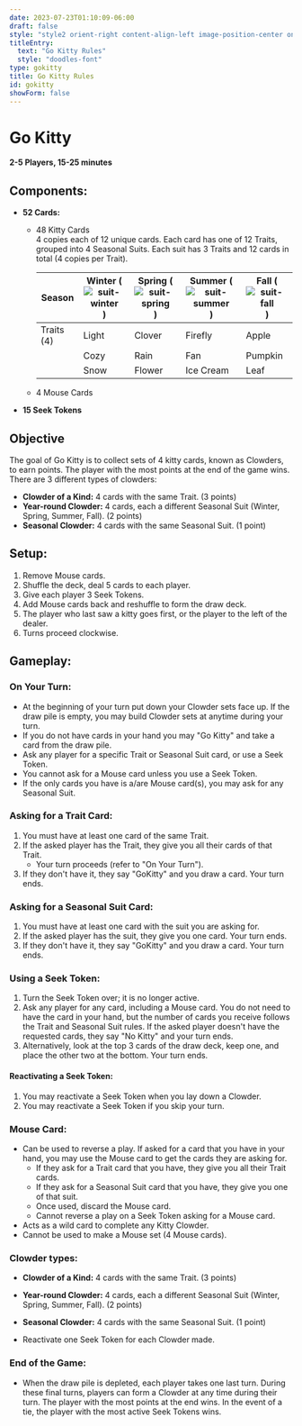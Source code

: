 ```yaml
---
date: 2023-07-23T01:10:09-06:00
draft: false
style: "style2 orient-right content-align-left image-position-center onscroll-image-fade-in"
titleEntry:
  text: "Go Kitty Rules"
  style: "doodles-font"
type: gokitty
title: Go Kitty Rules
id: gokitty
showForm: false
---
```

# Go Kitty
<b>2-5 Players, 15-25 minutes</b>
## Components:
- **52 Cards:**
  - 48 Kitty Cards <br>
    4 copies each of 12 unique cards. Each card has one of 12 Traits, grouped into 4 Seasonal Suits. Each suit has 3 Traits and 12 cards in total (4 copies per Trait).

    | Season    | Winter <span class="suit">(![suit-winter](../images/suits/Winter.png)) </span> |Spring  <span class="suit">(![suit-spring](../images/suits/Spring.png))</span>| Summer <span class="suit">(![suit-summer](../images/suits/Summer.png))</span> | Fall <span class="suit">(![suit-fall](../images/suits/Fall.png))</span> |
    | --------  | ------- |------- |---------- |---------|
    | Traits (4)| Light   | Clover | Firefly   | Apple   |
    |           | Cozy    | Rain   | Fan       | Pumpkin |
    |           | Snow    | Flower | Ice Cream | Leaf    |

  - 4 Mouse Cards
- **15 Seek Tokens**

## Objective
The goal of Go Kitty is to collect sets of 4 kitty cards, known as Clowders, to earn points. The player with the most points at the end of the game wins. There are 3 different types of clowders:
- **Clowder of a Kind:** 4 cards with the same Trait. (3 points)
- **Year-round Clowder:** 4 cards, each a different Seasonal Suit (Winter, Spring, Summer, Fall). (2 points)
- **Seasonal Clowder:** 4 cards with the same Seasonal Suit. (1 point)

## Setup:
1. Remove Mouse cards.
2. Shuffle the deck, deal 5 cards to each player.
3. Give each player 3 Seek Tokens.
4. Add Mouse cards back and reshuffle to form the draw deck.
5. The player who last saw a kitty goes first, or the player to the left of the dealer.
6. Turns proceed clockwise.

## Gameplay:

### On Your Turn:
- At the beginning of your turn put down your Clowder sets face up. If the draw pile is empty, you may build Clowder sets at anytime during your turn.
- If you do not have cards in your hand you may "Go Kitty" and take a card from the draw pile.
- Ask any player for a specific Trait or Seasonal Suit card, or use a Seek Token.
- You cannot ask for a Mouse card unless you use a Seek Token.
- If the only cards you have is a/are Mouse card(s), you may ask for any Seasonal Suit.

### Asking for a Trait Card:
1. You must have at least one card of the same Trait.
2. If the asked player has the Trait, they give you all their cards of that Trait.
    - Your turn proceeds (refer to "On Your Turn").
3. If they don't have it, they say "GoKitty" and you draw a card. Your turn ends.

### Asking for a Seasonal Suit Card:
1. You must have at least one card with the suit you are asking for.
2. If the asked player has the suit, they give you one card. Your turn ends.
3. If they don't have it, they say "GoKitty" and you draw a card. Your turn ends.

### Using a Seek Token:
1. Turn the Seek Token over; it is no longer active.
2. Ask any player for any card, including a Mouse card. You do not need to have the card in your hand, but the number of cards you receive follows the Trait and Seasonal Suit rules. If the asked player doesn't have the requested cards, they say "No Kitty" and your turn ends.
3. Alternatively, look at the top 3 cards of the draw deck, keep one, and place the other two at the bottom. Your turn ends.

#### Reactivating a Seek Token:
1. You may reactivate a Seek Token when you lay down a Clowder.
2. You may reactivate a Seek Token if you skip your turn.

### Mouse Card:
- Can be used to reverse a play. If asked for a card that you have in your hand, you may use the Mouse card to get the cards they are asking for. 
  - If they ask for a Trait card that you have, they give you all their Trait cards.
  - If they ask for a Seasonal Suit card that you have, they give you one of that suit.
  - Once used, discard the Mouse card.
  - Cannot reverse a play on a Seek Token asking for a Mouse card.
- Acts as a wild card to complete any Kitty Clowder.
- Cannot be used to make a Mouse set (4 Mouse cards).

### Clowder types:
- **Clowder of a Kind:** 4 cards with the same Trait. (3 points)
- **Year-round Clowder:** 4 cards, each a different Seasonal Suit (Winter, Spring, Summer, Fall). (2 points)
- **Seasonal Clowder:** 4 cards with the same Seasonal Suit. (1 point)

- Reactivate one Seek Token for each Clowder made.

### End of the Game:
- When the draw pile is depleted, each player takes one last turn. During these final turns, players can form a Clowder at any time during their turn. The player with the most points at the end wins. In the event of a tie, the player with the most active Seek Tokens wins.